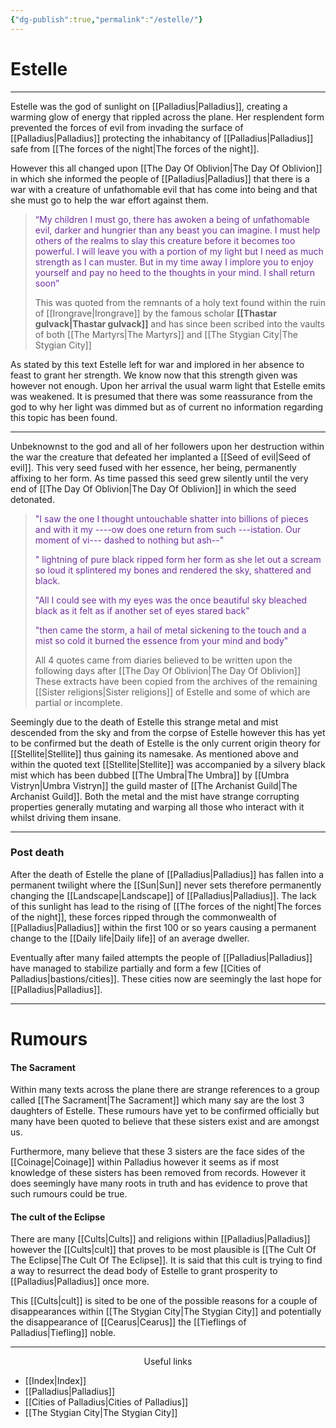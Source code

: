 ```yaml
---
{"dg-publish":true,"permalink":"/estelle/"}
---
```


# Estelle
***

Estelle was the god of sunlight on [[Palladius\|Palladius]], creating a warming glow of energy that rippled across the plane. Her resplendent form prevented the forces of evil from invading the surface of [[Palladius\|Palladius]] protecting the inhabitancy of [[Palladius\|Palladius]] safe from [[The forces of the night\|The forces of the night]]. 

However this all changed upon [[The Day Of Oblivion\|The Day Of Oblivion]] in which she informed the people of [[Palladius\|Palladius]] that there is a war with a creature of unfathomable evil that has come into being and that she must go to help the war effort against them.

>  <span style="color:rgb(112, 48, 160)">“My children I must go, there has awoken a being of unfathomable evil, darker and hungrier than any beast you can imagine. I must help others of the realms to slay this creature before it becomes too powerful. I will leave you with a portion of my light but I need as much strength as I can muster. But in my time away I implore you to enjoy yourself and pay no heed to the thoughts in your mind. I shall return soon” </span>
>
>This was quoted from the remnants of a holy text found within the ruin of [[Irongrave\|Irongrave]] by the famous scholar **[[Thastar gulvack\|Thastar gulvack]]** and has since been scribed into the vaults of both [[The Martyrs\|The Martyrs]] and [[The Stygian City\|The Stygian City]]

As stated by this text Estelle left for war and implored in her absence to feast to grant her strength. We know now that this strength given was however not enough. Upon her arrival the usual warm light that Estelle emits was weakened. It is presumed that there was some reassurance from the god to why her light was dimmed but as of current no information regarding this topic has been found.

***

Unbeknownst to the god and all of her followers upon her destruction within the war the creature that defeated her implanted a [[Seed of evil\|Seed of evil]]. This very seed fused with her essence, her being, permanently affixing to her form. As time passed this seed grew silently until the very end of [[The Day Of Oblivion\|The Day Of Oblivion]] in which the seed detonated. 

><span style="color:rgb(112, 48, 160)">"I saw the one I thought untouchable shatter into billions of pieces and with it my ----ow does one return from such ---istation. Our moment of vi--- dashed to nothing but ash--"</span>
>
><span style="color:rgb(112, 48, 160)">" lightning of pure black ripped form her form as she let out a scream so loud it splintered my bones and rendered the sky, shattered and black. </span>
>
><span style="color:rgb(112, 48, 160)">"All I could see with my eyes was the once beautiful sky bleached black as it felt as if another set of eyes stared back"</span>
>
><span style="color:rgb(112, 48, 160)">"then came the storm, a hail of metal sickening to the touch and a mist so cold it burned the essence from your mind and body"</span> 
>
>All 4 quotes came from diaries believed to be written upon the following days after [[The Day Of Oblivion\|The Day Of Oblivion]]
>These extracts have been copied from the archives of the remaining [[Sister religions\|Sister religions]] of Estelle and some of which are partial or incomplete.

Seemingly due to the death of Estelle this strange metal and mist descended from the sky and from the corpse of Estelle however this has yet to be confirmed but the death of Estelle is the only current origin theory for [[Stellite\|Stellite]] thus gaining its namesake. As mentioned above and within the quoted text [[Stellite\|Stellite]] was accompanied by a silvery black mist which has been dubbed [[The Umbra\|The Umbra]] by [[Umbra Vistryn\|Umbra Vistryn]] the guild master of [[The Archanist Guild\|The Archanist Guild]]. Both the metal and the mist have strange corrupting properties generally mutating and warping all those who interact with it whilst driving them insane. 

***

### Post death 

After the death of Estelle the plane of [[Palladius\|Palladius]] has fallen into a permanent twilight where the [[Sun\|Sun]] never sets therefore permanently changing the [[Landscape\|Landscape]] of [[Palladius\|Palladius]]. The lack of this sunlight has lead to the rising of [[The forces of the night\|The forces of the night]], these forces ripped through the commonwealth of [[Palladius\|Palladius]] within the first 100 or so years causing a permanent change to the [[Daily life\|Daily life]] of an average dweller. 

Eventually after many failed attempts the people of [[Palladius\|Palladius]] have managed to stabilize partially and form a few [[Cities of Palladius\|bastions/cities]]. These cities now are seemingly the last hope for [[Palladius\|Palladius]].
***
# Rumours

#### The Sacrament

Within many texts across the plane there are strange references to a group called [[The Sacrament\|The Sacrament]] which many say are the lost 3 daughters of Estelle. These rumours have yet to be confirmed officially but many have been quoted to believe that these sisters exist and are amongst us. 

Furthermore, many believe that these 3 sisters are the face sides of the [[Coinage\|Coinage]] within Palladius however it seems as if most knowledge of these sisters has been removed from records. However it does seemingly have many roots in truth and has evidence to prove that such rumours could be true.

#### The cult of the Eclipse

There are many [[Cults\|Cults]] and religions within [[Palladius\|Palladius]] however the [[Cults\|cult]] that proves to be most plausible is [[The Cult Of The Eclipse\|The Cult Of The Eclipse]]. It is said that this cult is trying to find a way to resurrect the dead body of Estelle to grant prosperity to [[Palladius\|Palladius]] once more.  

This [[Cults\|cult]] is sited to be one of the possible reasons for a couple of disappearances within [[The Stygian City\|The Stygian City]] and potentially the disappearance of [[Cearus\|Cearus]] the [[Tieflings of Palladius\|Tiefling]] noble.  

***

<p style="text-align:center;">
Useful links

- [[Index\|Index]]
- [[Palladius\|Palladius]]
- [[Cities of Palladius\|Cities of Palladius]]
- [[The Stygian City\|The Stygian City]]




